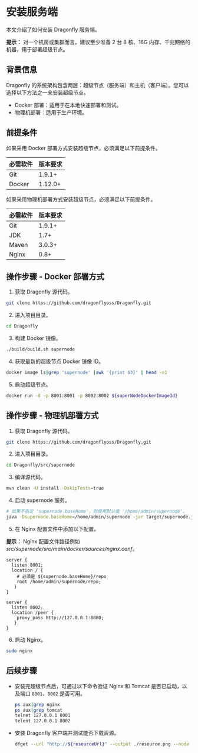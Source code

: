 # 安装服务端

本文介绍了如何安装 Dragonfly 服务端。

**提示：** 对一个机房或集群而言，建议至少准备 2 台 8 核、16G 内存、千兆网络的机器，用于部署超级节点。

## 背景信息

Dragonfly 的系统架构包含两层：超级节点（服务端）和主机（客户端）。您可以选择以下方法之一来安装超级节点。

- Docker 部署：适用于在本地快速部署和测试。
- 物理机部署：适用于生产环境。

## 前提条件

如果采用 Docker 部署方式安装超级节点，必须满足以下前提条件。

必需软件|版本要求
|-|-|
|Git|1.9.1+|
|Docker|1.12.0+|

如果采用物理机部署方式安装超级节点，必须满足以下前提条件。

|必需软件|版本要求
|-|-|
|Git|1.9.1+|
|JDK|1.7+|
|Maven|3.0.3+|
|Nginx|0.8+|

## 操作步骤 - Docker 部署方式

1. 获取 Dragonfly 源代码。

  ```sh
  git clone https://github.com/dragonflyoss/Dragonfly.git
  ```

2. 进入项目目录。

  ```sh
  cd Dragonfly
  ```

3. 构建 Docker 镜像。

  ```sh
  ./build/build.sh supernode
  ```

4. 获取最新的超级节点 Docker 镜像 ID。

  ```sh
  docker image ls|grep 'supernode' |awk '{print $3}' | head -n1
  ```

5. 启动超级节点。

  ```sh
  docker run -d -p 8001:8001 -p 8002:8002 ${superNodeDockerImageId}
  ```

## 操作步骤 - 物理机部署方式

1. 获取 Dragonfly 源代码。

  ```sh
  git clone https://github.com/dragonflyoss/Dragonfly.git
  ```

2. 进入项目目录。

  ```sh
  cd Dragonfly/src/supernode
  ```

3. 编译源代码。

  ```sh
  mvn clean -U install -DskipTests=true
  ```

4. 启动 supernode 服务。

  ```sh
  # 如果不指定 'supernode.baseHome'，则使用默认值 '/home/admin/supernode'。
  java -Dsupernode.baseHome=/home/admin/supernode -jar target/supernode.jar
  ```

5. 在 Nginx 配置文件中添加以下配置。

  **提示：** Nginx 配置文件路径例如 _src/supernode/src/main/docker/sources/nginx.conf_。

  ```
  server {
    listen 8001;
    location / {
      # 必须是 ${supernode.baseHome}/repo
      root /home/admin/supernode/repo;
     }
  }

  server {
    listen 8002;
    location /peer {
      proxy_pass http://127.0.0.1:8080;
     }
  }
  ```

6. 启动 Nginx。

  ```sh
  sudo nginx
  ```

## 后续步骤

- 安装完超级节点后，可通过以下命令验证 Nginx 和 Tomcat 是否已启动，以及端口 `8001`、`8002` 是否可用。

  ```sh
  ps aux|grep nginx
  ps aux|grep tomcat
  telnet 127.0.0.1 8001
  telent 127.0.0.1 8002
  ```

- 安装 Dragonfly 客户端并测试能否下载资源。

  ```sh
  dfget --url "http://${resourceUrl}" --output ./resource.png --node "127.0.0.1"
  ```

